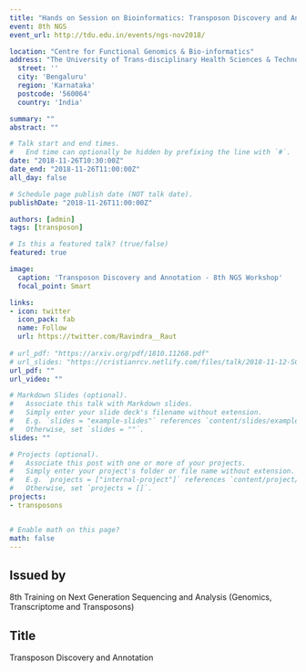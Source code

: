 ```yaml
---
title: "Hands on Session on Bioinformatics: Transposon Discovery and Annotation"
event: 8th NGS
event_url: http://tdu.edu.in/events/ngs-nov2018/

location: "Centre for Functional Genomics & Bio-informatics"
address: "The University of Trans-disciplinary Health Sciences & Technology"
  street: ''
  city: 'Bengaluru'
  region: 'Karnataka'
  postcode: '560064'
  country: 'India'

summary: ""
abstract: ""

# Talk start and end times.
#   End time can optionally be hidden by prefixing the line with `#`.
date: "2018-11-26T10:30:00Z"
date_end: "2018-11-26T11:00:00Z"
all_day: false

# Schedule page publish date (NOT talk date).
publishDate: "2018-11-26T11:00:00Z"

authors: [admin]
tags: [transposon]

# Is this a featured talk? (true/false)
featured: true

image:
  caption: 'Transposon Discovery and Annotation - 8th NGS Workshop'
  focal_point: Smart

links:
- icon: twitter
  icon_pack: fab
  name: Follow
  url: https://twitter.com/Ravindra__Raut
  
# url_pdf: "https://arxiv.org/pdf/1810.11268.pdf"
# url_slides: "https://cristianrcv.netlify.com/files/talk/2018-11-12-SC18-autoparallel-presentation.pdf"
url_pdf: ""
url_video: ""

# Markdown Slides (optional).
#   Associate this talk with Markdown slides.
#   Simply enter your slide deck's filename without extension.
#   E.g. `slides = "example-slides"` references `content/slides/example-slides.md`.
#   Otherwise, set `slides = ""`.
slides: ""

# Projects (optional).
#   Associate this post with one or more of your projects.
#   Simply enter your project's folder or file name without extension.
#   E.g. `projects = ["internal-project"]` references `content/project/deep-learning/index.md`.
#   Otherwise, set `projects = []`.
projects:
- transposons


# Enable math on this page?
math: false
---
```


<h2>Issued by</h2>

8th Training on Next Generation Sequencing and Analysis (Genomics, Transcriptome and Transposons)

<h2>Title</h2>

Transposon Discovery and Annotation
